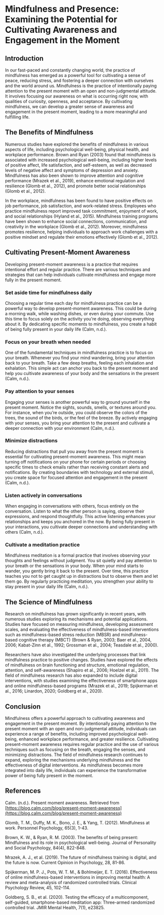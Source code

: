 # Mindfulness and Presence: Examining the Potential for Cultivating Awareness and Engagement in the Moment

## Introduction

In our fast-paced and constantly changing world, the practice of mindfulness has emerged as a powerful tool for cultivating a sense of peace, reducing stress, and fostering a deeper connection with ourselves and the world around us. Mindfulness is the practice of intentionally paying attention to the present moment with an open and non-judgmental attitude. It involves focusing our awareness on what is occurring right now, with qualities of curiosity, openness, and acceptance. By cultivating mindfulness, we can develop a greater sense of awareness and engagement in the present moment, leading to a more meaningful and fulfilling life.

## The Benefits of Mindfulness

Numerous studies have explored the benefits of mindfulness in various aspects of life, including psychological well-being, physical health, and workplace performance. Brown and Ryan (2003) found that mindfulness is associated with increased psychological well-being, including higher levels of positive affect, life satisfaction, and self-esteem, as well as decreased levels of negative affect and symptoms of depression and anxiety. Mindfulness has also been shown to improve attention and cognitive performance (Mrazek et al., 2019), enhance emotional regulation and resilience (Glomb et al., 2012), and promote better social relationships (Glomb et al., 2012).

In the workplace, mindfulness has been found to have positive effects on job performance, job satisfaction, and work-related stress. Employees who practice mindfulness report improved task commitment, enjoyment of work, and social relationships (Hyland et al., 2015). Mindfulness training programs have been shown to enhance social connections, communication, and creativity in the workplace (Glomb et al., 2012). Moreover, mindfulness promotes resilience, helping individuals to approach work challenges with a positive mindset and regulate their emotions effectively (Glomb et al., 2012).

## Cultivating Present-Moment Awareness

Developing present-moment awareness is a practice that requires intentional effort and regular practice. There are various techniques and strategies that can help individuals cultivate mindfulness and engage more fully in the present moment.

### Set aside time for mindfulness daily

Choosing a regular time each day for mindfulness practice can be a powerful way to develop present-moment awareness. This could be during a morning walk, while washing dishes, or even during your commute. Use this time to focus solely on the activity you're doing, observing everything about it. By dedicating specific moments to mindfulness, you create a habit of being fully present in your daily life (Calm, n.d.).

### Focus on your breath when needed

One of the fundamental techniques in mindfulness practice is to focus on your breath. Whenever you find your mind wandering, bring your attention back to your breath. Take a few deep breaths, feeling each inhalation and exhalation. This simple act can anchor you back to the present moment and help you cultivate awareness of your body and the sensations in the present (Calm, n.d.).

### Pay attention to your senses

Engaging your senses is another powerful way to ground yourself in the present moment. Notice the sights, sounds, smells, or textures around you. For instance, when you’re outside, you could observe the colors of the trees, the sound of the birds, or the feel of the breeze. By actively engaging with your senses, you bring your attention to the present and cultivate a deeper connection with your environment (Calm, n.d.).

### Minimize distractions

Reducing distractions that pull you away from the present moment is essential for cultivating present-moment awareness. This might mean turning off notifications on your phone for certain periods or choosing specific times to check emails rather than receiving constant alerts and notifications. By creating boundaries with technology and external stimuli, you create space for focused attention and engagement in the present (Calm, n.d.).

### Listen actively in conversations

When engaging in conversations with others, focus entirely on the conversation. Listen to what the other person is saying, observe their expressions, and respond thoughtfully. This active listening enhances your relationships and keeps you anchored in the now. By being fully present in your interactions, you cultivate deeper connections and understanding with others (Calm, n.d.).

### Cultivate a meditation practice

Mindfulness meditation is a formal practice that involves observing your thoughts and feelings without judgment. You sit quietly and pay attention to your breath or the sensations in your body. When your mind starts to wander, you gently bring it back to the present. Over time, this practice teaches you not to get caught up in distractions but to observe them and let them go. By regularly practicing meditation, you strengthen your ability to stay present in your daily life (Calm, n.d.).

## The Science of Mindfulness

Research on mindfulness has grown significantly in recent years, with numerous studies exploring its mechanisms and potential applications. Studies have focused on measuring mindfulness, developing assessment scales, and evaluating the effectiveness of mindfulness-based interventions such as mindfulness-based stress reduction (MBSR) and mindfulness-based cognitive therapy (MBCT) (Brown & Ryan, 2003; Baer et al., 2004, 2006; Kabat-Zinn et al., 1992; Grossman et al., 2004; Teasdale et al., 2000).

Researchers have also investigated the underlying processes that link mindfulness practice to positive changes. Studies have explored the effects of mindfulness on brain functioning and structure, emotional regulation, attention, and self-awareness (Shapiro et al., 2006; Hoelzel et al., 2011). The field of mindfulness research has also expanded to include digital interventions, with studies examining the effectiveness of smartphone apps and online mindfulness-based programs (Mrazek et al., 2019; Spijkerman et al., 2016; Linardon, 2020; Goldberg et al., 2020).

## Conclusion

Mindfulness offers a powerful approach to cultivating awareness and engagement in the present moment. By intentionally paying attention to the present moment with an open and non-judgmental attitude, individuals can experience a range of benefits, including improved psychological well-being, enhanced workplace performance, and greater resilience. Cultivating present-moment awareness requires regular practice and the use of various techniques such as focusing on the breath, engaging the senses, and minimizing distractions. The field of mindfulness research continues to expand, exploring the mechanisms underlying mindfulness and the effectiveness of digital interventions. As mindfulness becomes more integrated into daily life, individuals can experience the transformative power of being fully present in the moment.

## References

Calm. (n.d.). Present moment awareness. Retrieved from [https://blog.calm.com/blog/present-moment-awareness](https://blog.calm.com/blog/present-moment-awareness)

Glomb, T. M., Duffy, M. K., Bono, J. E., & Yang, T. (2012). Mindfulness at work. Personnel Psychology, 65(3), 1-43.

Brown, K. W., & Ryan, R. M. (2003). The benefits of being present: Mindfulness and its role in psychological well-being. Journal of Personality and Social Psychology, 84(4), 822-848.

Mrazek, A. J., et al. (2019). The future of mindfulness training is digital, and the future is now. Current Opinion in Psychology, 28, 81-86.

Spijkerman, M. P. J., Pots, W. T. M., & Bohlmeijer, E. T. (2016). Effectiveness of online mindfulness-based interventions in improving mental health: A review and meta-analysis of randomized controlled trials. Clinical Psychology Review, 45, 102-114.

Goldberg, S. B., et al. (2020). Testing the efficacy of a multicomponent, self-guided, smartphone-based meditation app: Three-armed randomized controlled trial. JMIR Mental Health, 7(1), e23825.
